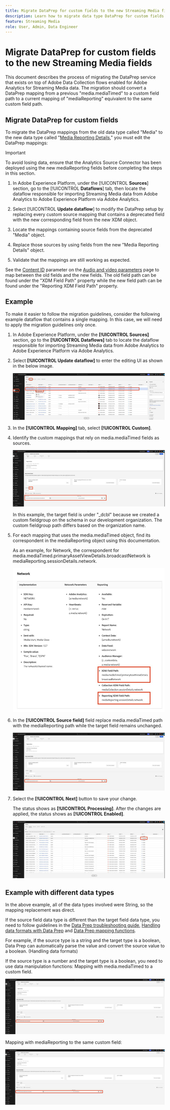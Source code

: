 ```yaml
---
title: Migrate DataPrep for custom fields to the new Streaming Media fields
description: Learn how to migrate data type DataPrep for custom fields to the new Streaming Media fields
feature: Streaming Media
role: User, Admin, Data Engineer
---
```

# Migrate DataPrep for custom fields to the new Streaming Media fields

This document describes the process of migrating the DataPrep service that exists on top of Adobe Data Collection flows enabled for Adobe Analytics for Streaming Media data. The migration should convert a DataPrep mapping from a previous "media.mediaTimed" to a custom field path to a current mapping of "mediaReporting" equivalent to the same custom field path.

## Migrate DataPrep for custom fields

To migrate the DataPrep mappings from the old data type called "Media" to the new data type called "[Media Reporting Details](https://experienceleague.adobe.com/en/docs/experience-platform/xdm/data-types/media-reporting-details)," you must edit the DataPrep mappings:

>[!IMPORTANT]
>
>To avoid losing data, ensure that the Analytics Source Connector has been deployed using the new mediaReporting fields before completing the steps in this section. 

1. In Adobe Experience Platform, under the [!UICONTROL **Sources**] section, go to the [!UICONTROL **Dataflows**] tab, then locate the dataflow responsible for importing Streaming Media data from Adobe Analytics to Adobe Experience Platform via Adobe Analytics. 

1. Select [!UICONTROL **Update dataflow**] to modify the DataPrep setup by replacing every custom source mapping that contains a deprecated field with the new corresponding field from the new XDM object.

1. Locate the mappings containing source fields from the deprecated "Media" object.

1. Replace those sources by using fields from the new "Media Reporting Details" object.

1. Validate that the mappings are still working as expected.

See the [Content ID](https://experienceleague.adobe.com/en/docs/media-analytics/using/implementation/variables/audio-video-parameters#content-id) parameter on the [Audio and video parameters](https://experienceleague.adobe.com/en/docs/media-analytics/using/implementation/variables/audio-video-parameters) page to map between the old fields and the new fields. The old field path can be found under the "XDM Field Path" property while the new field path can be found under the "Reporting XDM Field Path" property.

## Example

To make it easier to follow the migration guidelines, consider the following example dataflow that contains a single mapping. In this case, we will need to apply the migration guidelines only once.

1. In Adobe Experience Platform, under the **[!UICONTROL Sources]** section, go to the **[!UICONTROL Dataflows]** tab to locate the dataflow responsible for importing Streaming Media data from Adobe Analytics to Adobe Experience Platform via Adobe Analytics. 

1. Select **[!UICONTROL Update dataflow]** to enter the editing UI as shown in the below image.

   ![AEP dataflow](assets/aep-dataflow.jpeg)

1. In the **[!UICONTROL Mapping]** tab, select **[!UICONTROL Custom]**.

1. Identify the custom mappings that rely on media.mediaTimed fields as sources.

   ![AEP dataflow continued](assets/aep-dataflow2.jpeg)

   In this example, the target field is under "_dcbl" because we created a custom fieldgroup on the schema in our development organization. The custom fieldgroup path differs based on the organization name.

1. For each mapping that uses the media.mediaTimed object, find its correspondent in the mediaReporting object using this documentation. 

   As an example, for Network, the correspondent for media.mediaTimed.primaryAssetViewDetails.broadcastNetwork is mediaReporting.sessionDetails.network.

   ![Updated XDM field path](assets/xdm-field-path-old-and-new.jpeg)

1. In the **[!UICONTROL Source field]** field replace media.mediaTimed path with the mediaReporting path while the target field remains unchanged.

   ![AEP dataflow continued](assets/aep-dataflow3.jpeg)

1. Select the **[!UICONTROL Next]** button to save your change.

   The status shows as **[!UICONTROL Processing]**. After the changes are applied, the status shows as **[!UICONTROL Enabled]**. 

   ![AEP dataflow continued](assets/aep-dataflow5.jpeg)

## Example with different data types

In the above example, all of the data types involved were String, so the mapping replacement was direct.

If the source field data type is different than the target field data type, you need to follow guidelines in the [Data Prep troubleshooting guide](https://experienceleague.adobe.com/en/docs/experience-platform/data-prep/troubleshooting-guide), [Handling data formats with Data Prep](https://experienceleague.adobe.com/en/docs/experience-platform/data-prep/data-handling) and [Data Prep mapping functions](https://experienceleague.adobe.com/en/docs/experience-platform/data-prep/data-handling).

For example, if the source type is a string and the target type is a boolean, Data Prep can automatically parse the value and convert the source value to a boolean. (Handling data formats)

If the source type is a number and the target type is a boolean, you need to use data manipulation functions:
Mapping with media.mediaTimed to a custom field.

![AEP dataflow continued](assets/aep-dataflow6.jpeg)

Mapping with mediaReporting to the same custom field:

![AEP dataflow continued](assets/aep-dataflow7.jpeg)


